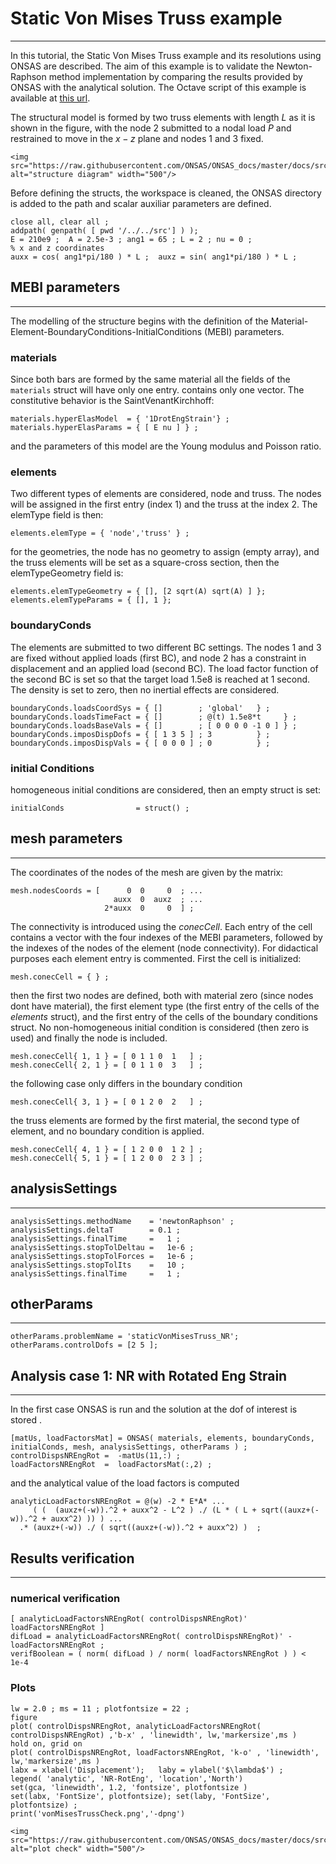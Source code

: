# Static Von Mises Truss example
---

In this tutorial, the Static Von Mises Truss example and its resolutions using ONSAS are described. The aim of this example is to validate the Newton-Raphson method implementation by comparing the results provided by ONSAS with the analytical solution. The Octave script of this example is available at [this url](https://github.com/ONSAS/ONSAS.m/blob/master/examples/staticVonMisesTruss/onsasExample_staticVonMisesTruss.m).

The structural model is formed by two truss elements with length $L$ as it is shown in the figure, with the node $2$ submitted to a nodal load $P$ and restrained to move in the $x-z$ plane and nodes $1$ and $3$ fixed.

```@raw html
<img src="https://raw.githubusercontent.com/ONSAS/ONSAS_docs/master/docs/src/tutorials/StaticVonMisesTruss/vonMisesTruss.svg" alt="structure diagram" width="500"/>
```

Before defining the structs, the workspace is cleaned, the ONSAS directory is added to the path and scalar auxiliar parameters are defined.
```
close all, clear all ;
addpath( genpath( [ pwd '/../../src'] ) );
E = 210e9 ;  A = 2.5e-3 ; ang1 = 65 ; L = 2 ; nu = 0 ;
% x and z coordinates
auxx = cos( ang1*pi/180 ) * L ;  auxz = sin( ang1*pi/180 ) * L ;
```

## MEBI parameters
------------------

The modelling of the structure begins with the definition of the Material-Element-BoundaryConditions-InitialConditions (MEBI) parameters.

### materials
 Since both bars are formed by the same material all the fields of the `materials` struct will have only one entry. contains only one vector. The constitutive behavior is the SaintVenantKirchhoff:
```
materials.hyperElasModel  = { '1DrotEngStrain'} ;
materials.hyperElasParams = { [ E nu ] } ;
```
 and the parameters of this model are the Young modulus and Poisson ratio.

### elements

Two different types of elements are considered, node and truss. The nodes will be assigned in the first entry (index $1$) and the truss at the index $2$. The elemType field is then:
```
elements.elemType = { 'node','truss' } ;
```
 for the geometries, the node has no geometry to assign (empty array), and the truss elements will be set as a square-cross section, then the elemTypeGeometry field is:
```
elements.elemTypeGeometry = { [], [2 sqrt(A) sqrt(A) ] };
elements.elemTypeParams = { [], 1 };
```

### boundaryConds

 The elements are submitted to two different BC settings. The nodes $1$ and $3$ are fixed without applied loads (first BC), and node $2$ has a constraint in displacement and an applied load (second BC). The load factor function of the second BC is set so that the target load 1.5e8 is reached at 1 second. The density is set to zero, then no inertial effects are considered.

```
boundaryConds.loadsCoordSys = { []        ; 'global'   } ;
boundaryConds.loadsTimeFact = { []        ; @(t) 1.5e8*t     } ;
boundaryConds.loadsBaseVals = { []        ; [ 0 0 0 0 -1 0 ] } ;
boundaryConds.imposDispDofs = { [ 1 3 5 ] ; 3          } ;
boundaryConds.imposDispVals = { [ 0 0 0 ] ; 0          } ;
```

### initial Conditions
 homogeneous initial conditions are considered, then an empty struct is set:
```
initialConds                = struct() ;
```

## mesh parameters
------------------
The coordinates of the nodes of the mesh are given by the matrix:
```
mesh.nodesCoords = [      0  0     0  ; ...
                       auxx  0  auxz  ; ...
                     2*auxx  0     0  ] ;
```
The connectivity is introduced using the _conecCell_. Each entry of the cell contains a vector with the four indexes of the MEBI parameters, followed by the indexes of the nodes of the element (node connectivity). For didactical purposes each element entry is commented. First the cell is initialized:
```
mesh.conecCell = { } ;
```
 then the first two nodes are defined, both with material zero (since nodes dont have material), the first element type (the first entry of the cells of the _elements_ struct), and the first entry of the cells of the boundary conditions struct. No non-homogeneous initial condition is considered (then zero is used) and finally the node is included.
```
mesh.conecCell{ 1, 1 } = [ 0 1 1 0  1   ] ;
mesh.conecCell{ 2, 1 } = [ 0 1 1 0  3   ] ;
```
 the following case only differs in the boundary condition
```
mesh.conecCell{ 3, 1 } = [ 0 1 2 0  2   ] ;
```
 the truss elements are formed by the first material, the second type of element, and no boundary condition is applied.
```
mesh.conecCell{ 4, 1 } = [ 1 2 0 0  1 2 ] ;
mesh.conecCell{ 5, 1 } = [ 1 2 0 0  2 3 ] ;
```

## analysisSettings
------------------
```
analysisSettings.methodName    = 'newtonRaphson' ;
analysisSettings.deltaT        = 0.1 ;
analysisSettings.finalTime     =   1 ;
analysisSettings.stopTolDeltau =   1e-6 ;
analysisSettings.stopTolForces =   1e-6 ;
analysisSettings.stopTolIts    =   10 ;
analysisSettings.finalTime     =   1 ;
```

## otherParams
------------------
```
otherParams.problemName = 'staticVonMisesTruss_NR';
otherParams.controlDofs = [2 5 ];
```

## Analysis case 1: NR with Rotated Eng Strain
------------------
 In the first case ONSAS is run and the solution at the dof of interest is stored .
```
[matUs, loadFactorsMat] = ONSAS( materials, elements, boundaryConds, initialConds, mesh, analysisSettings, otherParams ) ;
controlDispsNREngRot =  -matUs(11,:) ;
loadFactorsNREngRot  =  loadFactorsMat(:,2) ;
```
 and the analytical value of the load factors is computed
```
analyticLoadFactorsNREngRot = @(w) -2 * E*A* ...
     ( (  (auxz+(-w)).^2 + auxx^2 - L^2 ) ./ (L * ( L + sqrt((auxz+(-w)).^2 + auxx^2) )) ) ...
  .* (auxz+(-w)) ./ ( sqrt((auxz+(-w)).^2 + auxx^2) )  ;
```


## Results verification
------------------

### numerical verification
```
[ analyticLoadFactorsNREngRot( controlDispsNREngRot)' loadFactorsNREngRot ]
difLoad = analyticLoadFactorsNREngRot( controlDispsNREngRot)' - loadFactorsNREngRot ;
verifBoolean = ( norm( difLoad ) / norm( loadFactorsNREngRot ) ) <  1e-4
```
### Plots
```
lw = 2.0 ; ms = 11 ; plotfontsize = 22 ;
figure
plot( controlDispsNREngRot, analyticLoadFactorsNREngRot( controlDispsNREngRot) ,'b-x' , 'linewidth', lw,'markersize',ms )
hold on, grid on
plot( controlDispsNREngRot, loadFactorsNREngRot, 'k-o' , 'linewidth', lw,'markersize',ms )
labx = xlabel('Displacement');   laby = ylabel('$\lambda$') ;
legend( 'analytic', 'NR-RotEng', 'location','North')
set(gca, 'linewidth', 1.2, 'fontsize', plotfontsize )
set(labx, 'FontSize', plotfontsize); set(laby, 'FontSize', plotfontsize) ;
print('vonMisesTrussCheck.png','-dpng')
```

```@raw html
<img src="https://raw.githubusercontent.com/ONSAS/ONSAS_docs/master/docs/src/tutorials/StaticVonMisesTruss/vonMisesTrussCheck.png" alt="plot check" width="500"/>
```

